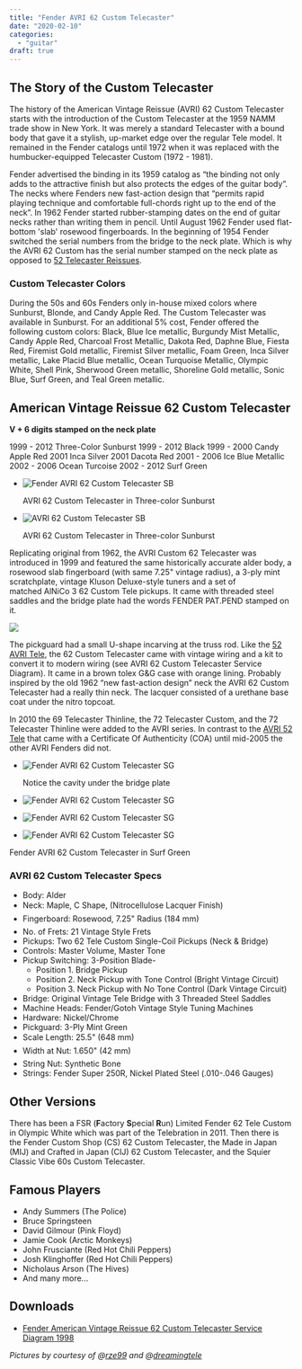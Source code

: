 ```yaml
---
title: "Fender AVRI 62 Custom Telecaster"
date: "2020-02-10"
categories: 
  - "guitar"
draft: true
---
```


## The Story of the Custom Telecaster

The history of the American Vintage Reissue (AVRI) 62 Custom Telecaster starts with the introduction of the Custom Telecaster at the 1959 NAMM trade show in New York. It was merely a standard Telecaster with a bound body that gave it a stylish, up-market edge over the regular Tele model. It remained in the Fender catalogs until 1972 when it was replaced with the humbucker-equipped Telecaster Custom (1972 - 1981).

Fender advertised the binding in its 1959 catalog as “the binding not only adds to the attractive finish but also protects the edges of the guitar body”. The necks where Fenders new fast-action design that “permits rapid playing technique and comfortable full-chords right up to the end of the neck”. In 1962 Fender started rubber-stamping dates on the end of guitar necks rather than writing them in pencil. Until August 1962 Fender used flat-bottom 'slab' rosewood fingerboards. In the beginning of 1954 Fender switched the serial numbers from the bridge to the neck plate. Which is why the AVRI 62 Custom has the serial number stamped on the neck plate as opposed to [52 Telecaster Reissues](https://paulreno.de/52-telecaster/).

### **Custom Telecaster Colors**

During the 50s and 60s Fenders only in-house mixed colors where Sunburst, Blonde, and Candy Apple Red. The Custom Telecaster was available in Sunburst. For an additional 5% cost, Fender offered the following custom colors: Black, Blue Ice metallic, Burgundy Mist Metallic, Candy Apple Red, Charcoal Frost Metallic, Dakota Red, Daphne Blue, Fiesta Red, Firemist Gold metallic, Firemist Silver metallic, Foam Green, Inca Silver metallic, Lake Placid Blue metallic, Ocean Turquoise Metallic, Olympic White, Shell Pink, Sherwood Green metallic, Shoreline Gold metallic, Sonic Blue, Surf Green, and Teal Green metallic.

## **American Vintage Reissue 62 Custom Telecaster**

**V + 6 digits stamped on the neck plate**

1999 - 2012 Three-Color Sunburst
1999 - 2012 Black
1999 - 2000 Candy Apple Red
2001 Inca Silver
2001 Dacota Red
2001 - 2006 Ice Blue Metallic
2002 - 2006 Ocean Turcoise
2002 - 2012 Surf Green

- ![Fender AVRI 62 Custom Telecaster SB](images/48806727268_4897f43bc1_o-683x1024.jpg)
    
    AVRI 62 Custom Telecaster in Three-color Sunburst
    
- ![AVRI 62 Custom Telecaster SB](images/49036361533_1ebe61a472_o-683x1024.jpg)
    
    AVRI 62 Custom Telecaster in Three-color Sunburst
    

Replicating original from 1962, the AVRI Custom 62 Telecaster was introduced in 1999 and featured the same historically accurate alder body, a rosewood slab fingerboard (with same 7.25" vintage radius), a 3-ply mint scratchplate, vintage Kluson Deluxe-style tuners and a set of matched AlNiCo 3 62 Custom Tele pickups. It came with threaded steel saddles and the bridge plate had the words FENDER PAT.PEND stamped on it.

![](images/45577695355_d68f795a93_o-1024x683.jpg)

The pickguard had a small U-shape incarving at the truss rod. Like the [52 AVRI Tele](https://www.paulreno.de/fender-52-telecaster/), the 62 Custom Telecaster came with vintage wiring and a kit to convert it to modern wiring (see AVRI 62 Custom Telecaster Service Diagram). It came in a brown tolex G&G case with orange lining. Probably inspired by the old 1962 “new fast-action design” neck the AVRI 62 Custom Telecaster had a really thin neck. The lacquer consisted of a urethane base coat under the nitro topcoat.

In 2010 the 69 Telecaster Thinline, the 72 Telecaster Custom, and the 72 Telecaster Thinline were added to the AVRI series. In contrast to the [AVRI 52 Tele](https://www.paulreno.de/fender-52-telecaster/) that came with a Certificate Of Authenticity (COA) until mid-2005 the other AVRI Fenders did not.

- ![Fender AVRI 62 Custom Telecaster SG](images/img_3293-1-1-768x1024.jpg)
    
    Notice the cavity under the bridge plate
    
- ![Fender AVRI 62 Custom Telecaster SG](images/img_0200-579x1024.jpg)
    
- ![Fender AVRI 62 Custom Telecaster SG](images/img_0216-1024x619.jpg)
    
- ![Fender AVRI 62 Custom Telecaster SG](images/img_0234-1024x457.jpg)
    

Fender AVRI 62 Custom Telecaster in Surf Green

### **AVRI 62 Custom Telecaster Specs**

- Body: Alder
- Neck: Maple, C Shape, (Nitrocellulose Lacquer Finish)
- Fingerboard: Rosewood, 7.25" Radius (184 mm)
- No. of Frets: 21 Vintage Style Frets
- Pickups: Two 62 Tele Custom Single-Coil Pickups (Neck & Bridge)
- Controls: Master Volume, Master Tone
- Pickup Switching: 3-Position Blade-
    - Position 1. Bridge Pickup
    - Position 2. Neck Pickup with Tone Control (Bright Vintage Circuit)
    - Position 3. Neck Pickup with No Tone Control (Dark Vintage Circuit)
- Bridge: Original Vintage Tele Bridge with 3 Threaded Steel Saddles
- Machine Heads: Fender/Gotoh Vintage Style Tuning Machines
- Hardware: Nickel/Chrome
- Pickguard: 3-Ply Mint Green
- Scale Length: 25.5" (648 mm)
- Width at Nut: 1.650" (42 mm)
- String Nut: Synthetic Bone
- Strings: Fender Super 250R, Nickel Plated Steel (.010-.046 Gauges)

## Other Versions

There has been a FSR (**F**actory **S**pecial **R**un) Limited Fender 62 Tele Custom in Olympic White which was part of the Telebration in 2011. Then there is the Fender Custom Shop (CS) 62 Custom Telecaster, the Made in Japan (MIJ) and Crafted in Japan (CIJ) 62 Custom Telecaster, and the Squier Classic Vibe 60s Custom Telecaster.

## Famous Players

- Andy Summers (The Police)
- Bruce Springsteen
- David Gilmour (Pink Floyd)
- Jamie Cook (Arctic Monkeys)
- John Frusciante (Red Hot Chili Peppers)
- Josh Klinghoffer (Red Hot Chili Peppers)
- Nicholaus Arson (The Hives)
- And many more...

## Downloads

- [Fender American Vintage Reissue 62 Custom Telecaster Service Diagram 1998](https://paulreno.de/wp-content/uploads/2020/02/Fender-American-Vintage-Reissue-62-Custom-Telecaster-Service-Manual-1998.pdf)

_Pictures by courtesy of @[rze99](https://www.tdpri.com/members/rze99.108855/) and @[dreamingtele](https://www.tdpri.com/members/dreamingtele.49218/)_
